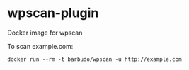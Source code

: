 # wpscan-plugin
Docker image for wpscan

To scan example.com:

`docker run --rm -t barbudo/wpscan -u http://example.com`